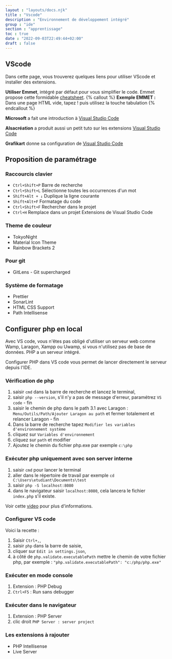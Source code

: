 ```yaml
---
layout : "layouts/docs.njk"
title : "Vscode"
description : "Environnement de développement intégré"
group : "ide"
section : "apprentissage"
toc : true
date : "2022-09-03T22:49:44+02:00"
draft : false
---
```

## VScode
Dans cette page, vous trouverez quelques liens pour utiliser VScode et installer des extensions.

**Utiliser Emmet**, intégré par défaut pour vous simplifier le code. Emmet propose cette formidable 
[cheatsheet](https://docs.emmet.io/cheat-sheet/).
{% callout %}
**Exemple EMMET :**
Dans une page HTML vide, tapez ! puis utilisez la touche tabulation
{% endcallout %}

**Microsoft** a fait une introduction à [Visual Studio Code](https://docs.microsoft.com/fr-fr/learn/modules/develop-web-apps-with-vs-code/1-introduction)

**Alsacréation** a produit aussi un petit tuto sur les extensions [Visual Studio Code](https://www.alsacreations.com/outils/guidelines/Guidelines-VScode.md)

**Grafikart** donne sa configuration de [Visual Studio Code](https://grafikart.fr/tutoriels/vscode-settings-2096)

## Proposition de paramétrage
### Raccourcis clavier
- `Ctrl+Shift+P` Barre de recherche
- `Ctrl+Shift+L` Sélectionne toutes les occurrences d'un mot
- `Shift+Alt + ↓` Duplique la ligne courante 
- `Shift+Alt+F` Formatage du code
- `Ctrl+Shift+F` Rechercher dans le projet
- `Ctrl+H` Remplace dans un projet
Extensions de Visual Studio Code
### Theme de couleur
- TokyoNight
- Material Icon Theme
- Rainbow Brackets 2
### Pour git
- GitLens - Git supercharged
### Système de formatage 
- Prettier
- SonarLint
- HTML CSS Support
- Path Intellisense

## Configurer php en local
Avec VS code, vous n'êtes pas obligé d'utiliser un serveur web comme Wamp, Laragon, Xampp ou Uwamp, si vous n'utilisez pas 
de base de données. PHP a un serveur intégré.

Configurer PHP dans VS code vous permet de lancer directement le serveur depuis l'IDE.  
### Vérification de php
1. saisir `cmd` dans la barre de recherche et lancez le terminal,
2. saisir `php --version`, s'il n'y a pas de message d'erreur, paramétrez `VS code` - fin
3. saisir le chemin de php dans le path
3.1 avec Laragon : `Menu/Outils/Path/Ajouter Laragon au path` et fermer totalement et relancer Laragon - fin
4. Dans la barre de recherche tapez `Modifier les variables d'environnement système`
5. cliquez sur `Variables d'environnement`
6. cliquez sur `path` et modifier
7. Ajoutez le chemin du fichier php.exe par exemple `c:\php`

### Exécuter php uniquement avec son server interne
1. saisir `cmd` pour lancer le terminal
2. aller dans le répertoire de travail par exemple `cd C:\Users\etudiant\Documents\test`
3. saisir `php -S localhost:8080`
4. dans le navigateur saisir `localhost:8080`, cela lancera le fichier `index.php` s'il existe.

Voir cette [video](https://grafikart.fr/tutoriels/serveur-web-interne-778) pour plus d'informations.

### Configurer VS code
Voici la recette :
1. Saisir `Ctrl+,`,
2. saisir `php` dans la barre de saisie,
3. cliquer sur `Edit in settings.json`,
4. à côté de `php.validate.executablePath` mettre le chemin de votre fichier php, par exemple :
`"php.validate.executablePath": "c:/php/php.exe"`

### Exécuter en mode console
1. Extension : PHP Debug
2. `Ctrl+F5` : Run sans debugger

### Exécuter dans le navigateur
1. Extension : PHP Server
2. clic droit `PHP Server : server project`

### Les extensions à rajouter
- PHP Intellisense
- Live Server 